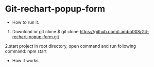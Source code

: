 # Git-rechart-popup-form
 
- How to run it.
 1. Download or git clone
     $ git clone https://github.com/Lambo008/Git-rechart-popup-form.git

 2.start project
     In root directory, open command and run following command:
     npm start
- How it works.
 
